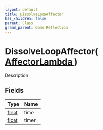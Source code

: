```yaml
---
layout: default
title: DissolveLoopAffector
has_children: false
parent: Class
grand_parent: Game Reflection
---
```

# DissolveLoopAffector( [ AffectorLambda ](/riftbreaker-wiki/docs/game-reflection/classes/affector_lambda/) )
Description 

## Fields

| Type | Name |
|:----------|:--------------|
| [float](/riftbreaker-wiki/docs/game-reflection/components/float/) | time |
| [float](/riftbreaker-wiki/docs/game-reflection/components/float/) | timer |

